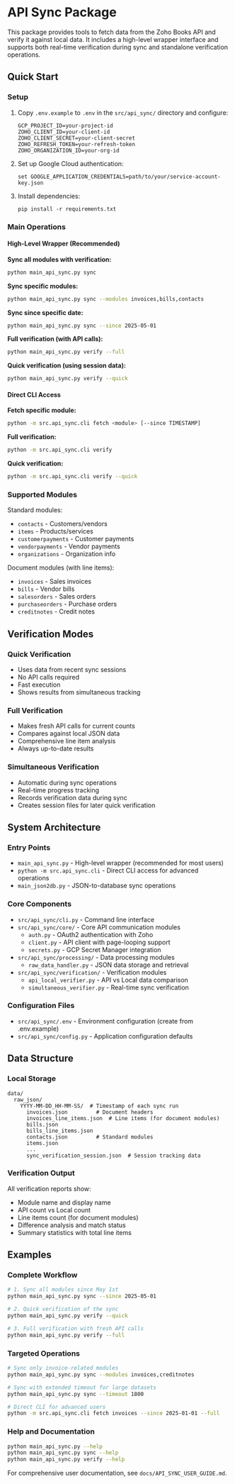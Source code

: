 # API Sync Package

This package provides tools to fetch data from the Zoho Books API and verify it against local data. It includes a high-level wrapper interface and supports both real-time verification during sync and standalone verification operations.

## Quick Start

### Setup

1. Copy `.env.example` to `.env` in the `src/api_sync/` directory and configure:
   ```
   GCP_PROJECT_ID=your-project-id
   ZOHO_CLIENT_ID=your-client-id
   ZOHO_CLIENT_SECRET=your-client-secret
   ZOHO_REFRESH_TOKEN=your-refresh-token
   ZOHO_ORGANIZATION_ID=your-org-id
   ```

2. Set up Google Cloud authentication:
   ```
   set GOOGLE_APPLICATION_CREDENTIALS=path/to/your/service-account-key.json
   ```

3. Install dependencies:
   ```
   pip install -r requirements.txt
   ```

### Main Operations

#### High-Level Wrapper (Recommended)

**Sync all modules with verification:**
```bash
python main_api_sync.py sync
```

**Sync specific modules:**
```bash
python main_api_sync.py sync --modules invoices,bills,contacts
```

**Sync since specific date:**
```bash
python main_api_sync.py sync --since 2025-05-01
```

**Full verification (with API calls):**
```bash
python main_api_sync.py verify --full
```

**Quick verification (using session data):**
```bash
python main_api_sync.py verify --quick
```

#### Direct CLI Access

**Fetch specific module:**
```bash
python -m src.api_sync.cli fetch <module> [--since TIMESTAMP]
```

**Full verification:**
```bash
python -m src.api_sync.cli verify
```

**Quick verification:**
```bash
python -m src.api_sync.cli verify --quick
```

### Supported Modules

Standard modules:
- `contacts` - Customers/vendors
- `items` - Products/services  
- `customerpayments` - Customer payments
- `vendorpayments` - Vendor payments
- `organizations` - Organization info

Document modules (with line items):
- `invoices` - Sales invoices
- `bills` - Vendor bills
- `salesorders` - Sales orders
- `purchaseorders` - Purchase orders
- `creditnotes` - Credit notes

## Verification Modes

### Quick Verification
- Uses data from recent sync sessions
- No API calls required
- Fast execution
- Shows results from simultaneous tracking

### Full Verification  
- Makes fresh API calls for current counts
- Compares against local JSON data
- Comprehensive line item analysis
- Always up-to-date results

### Simultaneous Verification
- Automatic during sync operations
- Real-time progress tracking
- Records verification data during sync
- Creates session files for later quick verification

## System Architecture

### Entry Points
- `main_api_sync.py` - High-level wrapper (recommended for most users)
- `python -m src.api_sync.cli` - Direct CLI access for advanced operations
- `main_json2db.py` - JSON-to-database sync operations

### Core Components
- `src/api_sync/cli.py` - Command line interface
- `src/api_sync/core/` - Core API communication modules
  - `auth.py` - OAuth2 authentication with Zoho
  - `client.py` - API client with page-looping support
  - `secrets.py` - GCP Secret Manager integration
- `src/api_sync/processing/` - Data processing modules
  - `raw_data_handler.py` - JSON data storage and retrieval
- `src/api_sync/verification/` - Verification modules
  - `api_local_verifier.py` - API vs Local data comparison
  - `simultaneous_verifier.py` - Real-time sync verification

### Configuration Files
- `src/api_sync/.env` - Environment configuration (create from .env.example)
- `src/api_sync/config.py` - Application configuration defaults

## Data Structure

### Local Storage
```
data/
  raw_json/
    YYYY-MM-DD_HH-MM-SS/  # Timestamp of each sync run
      invoices.json         # Document headers
      invoices_line_items.json  # Line items (for document modules)
      bills.json
      bills_line_items.json
      contacts.json         # Standard modules
      items.json
      ...
      sync_verification_session.json  # Session tracking data
```

### Verification Output
All verification reports show:
- Module name and display name
- API count vs Local count  
- Line items count (for document modules)
- Difference analysis and match status
- Summary statistics with total line items

## Examples

### Complete Workflow
```bash
# 1. Sync all modules since May 1st
python main_api_sync.py sync --since 2025-05-01

# 2. Quick verification of the sync
python main_api_sync.py verify --quick

# 3. Full verification with fresh API calls
python main_api_sync.py verify --full
```

### Targeted Operations
```bash
# Sync only invoice-related modules
python main_api_sync.py sync --modules invoices,creditnotes

# Sync with extended timeout for large datasets
python main_api_sync.py sync --timeout 1800

# Direct CLI for advanced users
python -m src.api_sync.cli fetch invoices --since 2025-01-01 --full
```

### Help and Documentation
```bash
python main_api_sync.py --help
python main_api_sync.py sync --help
python main_api_sync.py verify --help
```

For comprehensive user documentation, see `docs/API_SYNC_USER_GUIDE.md`.
